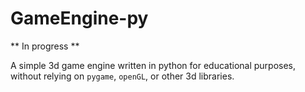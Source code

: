 # GameEngine-py
** In progress ** 

A simple 3d game engine written in python for educational purposes, without relying on `pygame`, `openGL`, or other 3d libraries. 
